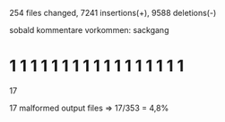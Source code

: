 254 files changed, 7241 insertions(+), 9588 deletions(-)

sobald kommentare vorkommen: sackgang

1
1
1
1
1
1
1
1
1
1
1
1
1
1
1
1
1
==
17

17 malformed output files => 17/353 = 4,8%
